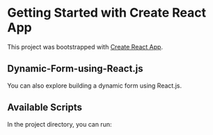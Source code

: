 # Getting Started with Create React App

This project was bootstrapped with [Create React App](https://github.com/facebook/create-react-app).

## Dynamic-Form-using-React.js

You can also explore building a dynamic form using React.js.

## Available Scripts

In the project directory, you can run:

